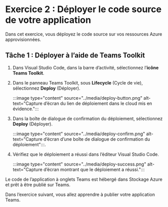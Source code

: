# Exercice 2 : Déployer le code source de votre application

Dans cet exercice, vous déployez le code source sur vos ressources Azure approvisionnées.

## Tâche 1 : Déployer à l’aide de Teams Toolkit

1. Dans Visual Studio Code, dans la barre d’activité, sélectionnez l’**icône Teams Toolkit**.

2. Dans le panneau Teams Toolkit, sous **Lifecycle** (Cycle de vie), sélectionnez **Deploy** (Déployer).

    :::image type="content" source="../media/deploy-button.png" alt-text="Capture d’écran du lien de déploiement dans le cloud mis en évidence.":::

3. Dans la boîte de dialogue de confirmation du déploiement, sélectionnez **Deploy** (Déployer).

    :::image type="content" source="../media/deploy-confirm.png" alt-text="Capture d’écran d’une boîte de dialogue de confirmation du déploiement":::.

4. Vérifiez que le déploiement a réussi dans l’éditeur Visual Studio Code.

    :::image type="content" source="../media/deploy-success.png" alt-text="Capture d’écran montrant que le déploiement a réussi.":::

Le code de l’application à onglets Teams est hébergé dans Stockage Azure et prêt à être publié sur Teams.

Dans l’exercice suivant, vous allez apprendre à publier votre application Teams.
